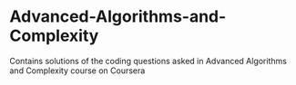 # Advanced-Algorithms-and-Complexity
Contains solutions of the coding questions asked in Advanced Algorithms and Complexity course on Coursera 

